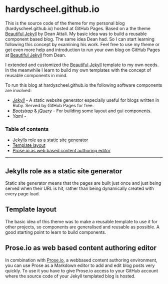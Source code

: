 # hardyscheel.github.io

This is the source code of the theme for my personal blog (hardyscheel.github.io) hosted at GitHub Pages. Based on a the theme [Beautiful Jekyll](https://deanattali.com/beautiful-jekyll) by Dean Attali. My basic idea was to build a reusable component based blog. The same idea Dean had. So I can start learning following this concept by examining his work.
Feel free to use my theme or get even more help and introduction to run your own blog on GitHub Pages at [Beautiful Jekyll](https://deanattali.com/beautiful-jekyll) from Dean.

I extended and customized the [Beautiful Jekyll](https://deanattali.com/beautiful-jekyll) template to my own needs. In the meanwhile I learn to build my own templates with the concept of reusable components in mind.

To run this blog at hardyscheel.github.io the following software components are involved:
- [*Jekyll*](https://jekyllrb.com/) - A static website generator especially useful for blogs written in Ruby. Served by GitHub Pages for free.
- [*Bootstrap*](http://getbootstrap.com/) & [*jQuery*](https://jquery.com/) - For building some layout and gui components.
- *Yaml* -

### Table of contents
- [Jekylls role as a static site generator](#Jekylls-role-as-a-static-site-generator)
- [Template layout](#Template-layout)
- [Prose.io as web based content authoring editor](###Prose.io-as-web-based-content-authoring-editor)

---

## Jekylls role as a static site generator
Static site generator means that the pages are built just once and just being served when their URL is hit, rather than being dynamically created with every page load.

## Template layout
The basic idea of this theme was to make a reusable template to use it for other projects, so components are generalised and reusable as possible. A good starting point to learn to build components.

## Prose.io as web based content authoring editor
In combination with [Prose.io](https://prose.io/#about), a webbased content authoring environment, you can use Prose as a Markdown editor to add and edit blog posts very quickly. To use it you have to give Prose.io access to your GitHub account where the source code of your Jekyll templated blog is hosted.
